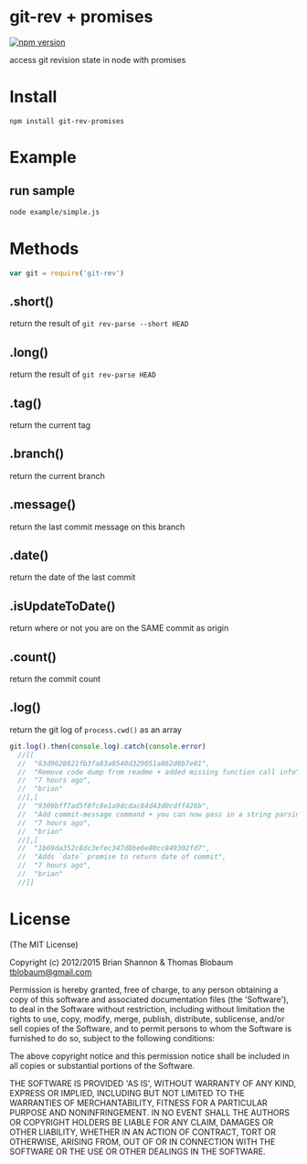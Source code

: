# git-rev + promises

[![npm version](https://badge.fury.io/js/git-rev-promises.svg)](https://badge.fury.io/js/git-rev-promises)

access git revision state in node with promises

# Install

`npm install git-rev-promises`

# Example

## run sample

``` bash
node example/simple.js
```

# Methods

``` js 
var git = require('git-rev')
```

## .short()
return the result of `git rev-parse --short HEAD`

## .long()
return the result of `git rev-parse HEAD`

## .tag()
return the current tag

## .branch()
return the current branch

## .message()
return the last commit message on this branch

## .date()
return the date of the last commit

## .isUpdateToDate()
return where or not you are on the SAME commit as origin

## .count()
return the commit count

## .log()
return the git log of `process.cwd()` as an array

``` js
git.log().then(console.log).catch(console.error)
  //[[
  //  "83d9628821fb3fa83a0540d329051a862d0b7e01",
  //  "Remove code dump from readme + added missing function call info",
  //  "7 hours ago",
  //  "brian"
  //],[
  //  "9309bff7ad5f8fc8e1a9dcdac84d43d0cdff426b",
  //  "Add commit-message command + you can now pass in a string parsing function",
  //  "7 hours ago",
  //  "brian"
  //],[
  //  "1b69da352c8dc3efec347d8be0e80cc849302fd7",
  //  "Adds `date` promise to return date of commit",
  //  "7 hours ago",
  //  "brian"
  //]]

```

# License

(The MIT License)

Copyright (c) 2012/2015 Brian Shannon & Thomas Blobaum <tblobaum@gmail.com> 

Permission is hereby granted, free of charge, to any person obtaining
a copy of this software and associated documentation files (the
'Software'), to deal in the Software without restriction, including
without limitation the rights to use, copy, modify, merge, publish,
distribute, sublicense, and/or sell copies of the Software, and to
permit persons to whom the Software is furnished to do so, subject to
the following conditions:

The above copyright notice and this permission notice shall be
included in all copies or substantial portions of the Software.

THE SOFTWARE IS PROVIDED 'AS IS', WITHOUT WARRANTY OF ANY KIND,
EXPRESS OR IMPLIED, INCLUDING BUT NOT LIMITED TO THE WARRANTIES OF
MERCHANTABILITY, FITNESS FOR A PARTICULAR PURPOSE AND NONINFRINGEMENT.
IN NO EVENT SHALL THE AUTHORS OR COPYRIGHT HOLDERS BE LIABLE FOR ANY
CLAIM, DAMAGES OR OTHER LIABILITY, WHETHER IN AN ACTION OF CONTRACT,
TORT OR OTHERWISE, ARISING FROM, OUT OF OR IN CONNECTION WITH THE
SOFTWARE OR THE USE OR OTHER DEALINGS IN THE SOFTWARE.
